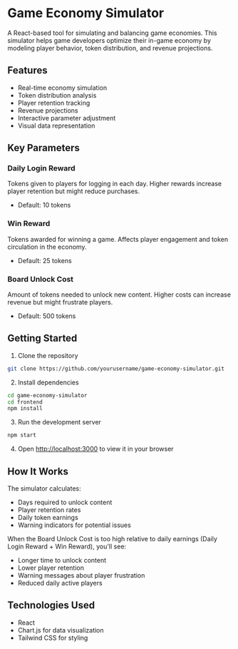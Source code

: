 # Game Economy Simulator

A React-based tool for simulating and balancing game economies. This simulator helps game developers optimize their in-game economy by modeling player behavior, token distribution, and revenue projections.

## Features

- Real-time economy simulation
- Token distribution analysis
- Player retention tracking
- Revenue projections
- Interactive parameter adjustment
- Visual data representation

## Key Parameters

### Daily Login Reward
Tokens given to players for logging in each day. Higher rewards increase player retention but might reduce purchases.
- Default: 10 tokens

### Win Reward
Tokens awarded for winning a game. Affects player engagement and token circulation in the economy.
- Default: 25 tokens

### Board Unlock Cost
Amount of tokens needed to unlock new content. Higher costs can increase revenue but might frustrate players.
- Default: 500 tokens

## Getting Started

1. Clone the repository
```bash
git clone https://github.com/yourusername/game-economy-simulator.git
```

2. Install dependencies
```bash
cd game-economy-simulator
cd frontend
npm install
```

3. Run the development server
```bash
npm start
```

4. Open [http://localhost:3000](http://localhost:3000) to view it in your browser

## How It Works

The simulator calculates:
- Days required to unlock content
- Player retention rates
- Daily token earnings
- Warning indicators for potential issues

When the Board Unlock Cost is too high relative to daily earnings (Daily Login Reward + Win Reward), you'll see:
- Longer time to unlock content
- Lower player retention
- Warning messages about player frustration
- Reduced daily active players

## Technologies Used

- React
- Chart.js for data visualization
- Tailwind CSS for styling
